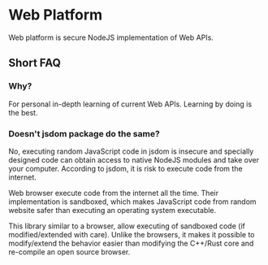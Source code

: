 # Web Platform

Web platform is secure NodeJS implementation of Web APIs.

## Short FAQ

### Why?

For personal in-depth learning of current Web APIs. Learning by doing is the best.

### Doesn't jsdom package do the same?

No, executing random JavaScript code in jsdom is insecure and specially designed code can obtain access to native NodeJS modules and take over your computer. According to jsdom, it is risk to execute code from the internet.

Web browser execute code from the internet all the time. Their implementation is sandboxed, which makes JavaScript code from random website safer than executing an operating system executable.

This library similar to a browser, allow executing of sandboxed code (if modified/extended with care). Unlike the browsers, it makes it possible to modify/extend the behavior easier than modifying the C++/Rust core and re-compile an open source browser.

